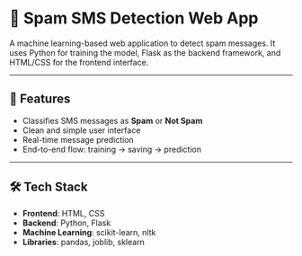 # 📱 Spam SMS Detection Web App

A machine learning-based web application to detect spam messages. It uses Python for training the model, Flask as the backend framework, and HTML/CSS for the frontend interface.

---

## 🚀 Features

- Classifies SMS messages as **Spam** or **Not Spam**
- Clean and simple user interface
- Real-time message prediction
- End-to-end flow: training → saving → prediction

---

## 🛠️ Tech Stack

- **Frontend**: HTML, CSS
- **Backend**: Python, Flask
- **Machine Learning**: scikit-learn, nltk
- **Libraries**: pandas, joblib, sklearn



